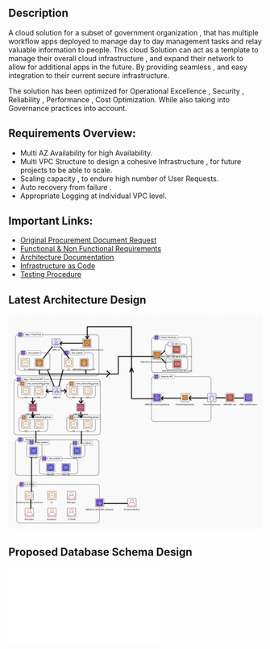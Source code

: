 ## Description
A cloud solution for a subset of government organization , that has multiple workflow apps deployed to manage day to day management tasks and relay valuable information to people. This cloud Solution can act as a template to manage their overall cloud infrastructure , and expand their network to allow for additional apps in the future. By providing seamless , and easy integration to their current secure infrastructure.

The solution has been optimized for Operational Excellence , Security , Reliability , Performance , Cost Optimization. While also taking into Governance practices into account.

## Requirements Overview:

- Multi AZ Availability for high Availability.
- Multi VPC Structure to design a cohesive Infrastructure , for future projects to be able to scale.
- Scaling capacity , to endure high number of User Requests.
- Auto recovery from failure . 
- Appropriate Logging at individual VPC level.

## Important Links:
- [Original Procurement Document Request](./docs/procurement_request.pdf)
- [Functional & Non Functional Requirements](./docs/requirements.docx)
- [Architecture Documentation](./docs/architecture.docx)
- [Infrastructure as Code](./Infrastructure_as_Code)
- [Testing Procedure](./docs/testing_procedures.docx)

## Latest Architecture Design 
![Design System Architecture](./images/architecture.png)

## Proposed Database Schema Design
![Database Schema](./2.2_ER_DIAGRAM.pdf)
